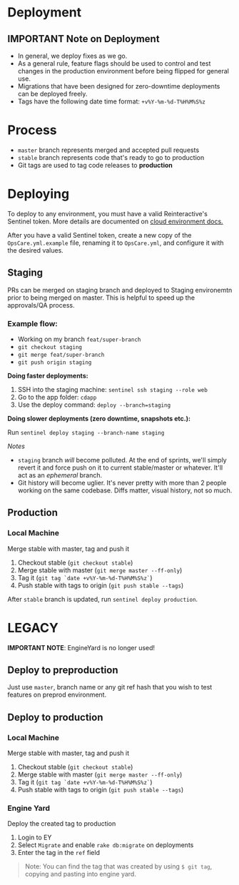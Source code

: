 # Deployment

## IMPORTANT Note on Deployment

- In general, we deploy fixes as we go.
- As a general rule, feature flags should be used to control and test changes in the production environment before being flipped for general use.
- Migrations that have been designed for zero-downtime deployments can be deployed freely.
- Tags have the following date time format: `+v%Y-%m-%d-T%H%M%S%z`

# Process

- `master` branch represents merged and accepted pull requests
- `stable` branch represents code that's ready to go to production
- Git tags are used to tag code releases to **production**


# Deploying

To deploy to any environment, you must have a valid Reinteractive's Sentinel token. More details are documented on [cloud environment docs.](cloud-environments.md)

After you have a valid Sentinel token, create a new copy of the `OpsCare.yml.example` file, renaming it to `OpsCare.yml`, and configure it with the desired values.

## Staging

PRs can be merged on staging branch and deployed to Staging environemtn prior to being merged on master. This is helpful to speed up the approvals/QA process.

### Example flow:

- Working on my branch `feat/super-branch`
- `git checkout staging`
- `git merge feat/super-branch`
- `git push origin staging`

**Doing faster deployments:**

1. SSH into the staging machine: `sentinel ssh staging --role web`
1. Go to the app folder: `cdapp`
1. Use the deploy command: `deploy --branch=staging`

**Doing slower deployments (zero downtime, snapshots etc.):**

Run `sentinel deploy staging --branch-name staging`

*_Notes_*

- `staging` branch *will* become polluted. At the end of sprints, we'll simply revert it and force push on it to current stable/master or whatever. It'll act as an *ephemeral* branch.
- Git history will become uglier. It's never pretty with more than 2 people working on the same codebase. Diffs matter, visual history, not so much.

## Production

### Local Machine

Merge stable with master, tag and push it

1. Checkout stable (`git checkout stable`)
1. Merge stable with master (`git merge master --ff-only`)
1. Tag it (`` git tag `date +v%Y-%m-%d-T%H%M%S%z` ``)
1. Push stable with tags to origin (`git push stable --tags`)

After `stable` branch is updated, run `sentinel deploy production`.

# LEGACY

**IMPORTANT NOTE**: EngineYard is no longer used!

## Deploy to preproduction

Just use `master`, branch name or any git ref hash that you wish to test features on preprod environment.

## Deploy to production

### Local Machine

Merge stable with master, tag and push it

1. Checkout stable (`git checkout stable`)
1. Merge stable with master (`git merge master --ff-only`)
1. Tag it (`` git tag `date +v%Y-%m-%d-T%H%M%S%z` ``)
1. Push stable with tags to origin (`git push stable --tags`)

### Engine Yard

Deploy the created tag to production

1. Login to EY
1. Select `Migrate` and enable `rake db:migrate` on deployments
1. Enter the tag in the `ref` field

> Note: You can find the tag that was created by using `$ git tag`, copying and pasting into engine yard.
